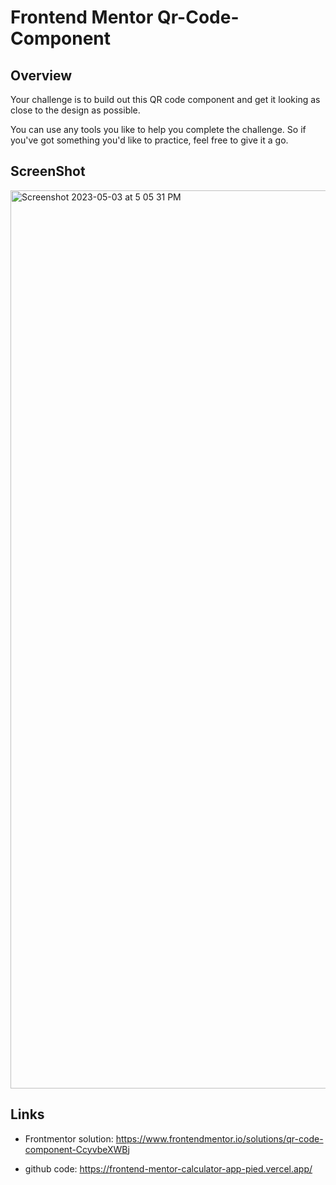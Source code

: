# Frontend Mentor Qr-Code-Component

## Overview
Your challenge is to build out this QR code component and get it looking as close to the design as possible.

You can use any tools you like to help you complete the challenge. So if you've got something you'd like to practice, feel free to give it a go.

## ScreenShot
<img width="1437" alt="Screenshot 2023-05-03 at 5 05 31 PM" src="https://user-images.githubusercontent.com/52137719/236049511-4c6069e7-c3b1-4ab0-862e-363af503ccc6.png">


## Links
- Frontmentor solution: https://www.frontendmentor.io/solutions/qr-code-component-CcyvbeXWBj

- github code: https://frontend-mentor-calculator-app-pied.vercel.app/
